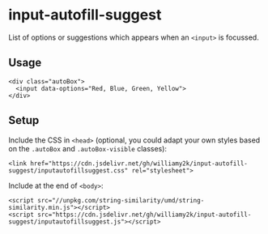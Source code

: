 # input-autofill-suggest

List of options or suggestions which appears when an `<input>` is focussed.

## Usage

    <div class="autoBox">
      <input data-options="Red, Blue, Green, Yellow">
    </div>

## Setup

Include the CSS in `<head>` (optional, you could adapt your own styles based on the `.autoBox` and `.autoBox-visible` classes):

    <link href="https://cdn.jsdelivr.net/gh/williamy2k/input-autofill-suggest/inputautofillsuggest.css" rel="stylesheet">

Include at the end of `<body>`:

    <script src="//unpkg.com/string-similarity/umd/string-similarity.min.js"></script>
    <script src="https://cdn.jsdelivr.net/gh/williamy2k/input-autofill-suggest/inputautofillsuggest.js"></script>
